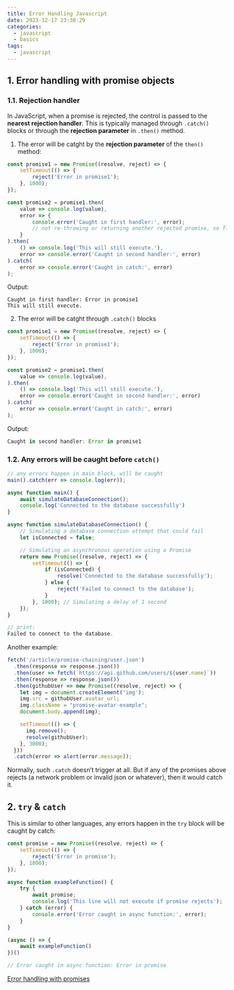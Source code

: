 ```yaml
---
title: Error Handling Javascript
date: 2023-12-17 23:30:29
categories:
  - javascript
  - basics
tags:
  - javascript
---
```


## 1. Error handling with promise objects

### 1.1. Rejection handler

In JavaScript, when a promise is rejected, the control is passed to the **nearest rejection handler**. This is typically managed through `.catch()` blocks or through the **rejection parameter** in `.then()` method. 

1. The error will be catght by the **rejection parameter** of the `then()` method:

```js
const promise1 = new Promise((resolve, reject) => {
    setTimeout(() => {
        reject('Error in promise1');
    }, 1000);
});

const promise2 = promise1.then(
    value => console.log(value),
    error => {
        console.error('Caught in first handler:', error);
        // not re-throwing or returning another rejected promise, so flow goes to next then's fulfillment handler
    }
).then(
    () => console.log('This will still execute.'),
    error => console.error('Caught in second handler:', error)
).catch(
    error => console.error('Caught in catch:', error)
);
```

Output:

```
Caught in first handler: Error in promise1
This will still execute.
```

2. The error will be catght through `.catch()` blocks

```js
const promise1 = new Promise((resolve, reject) => {
    setTimeout(() => {
        reject('Error in promise1');
    }, 1000);
});

const promise2 = promise1.then(
    value => console.log(value),
).then(
    () => console.log('This will still execute.'),
    error => console.error('Caught in second handler:', error)
).catch(
    error => console.error('Caught in catch:', error)
);
```

Output:

```js
Caught in second handler: Error in promise1
```

### 1.2. Any errors will be caught before `catch()`

```js
// any errors happen in main block, will be caught
main().catch(err => console.log(err));

async function main() {
    await simulateDatabaseConnection();
    console.log('Connected to the database successfully')
}

async function simulateDatabaseConnection() {
    // Simulating a database connection attempt that could fail
    let isConnected = false;

    // Simulating an asynchronous operation using a Promise
    return new Promise((resolve, reject) => {
        setTimeout(() => {
            if (isConnected) {
                resolve('Connected to the database successfully');
            } else {
                reject('Failed to connect to the database');
            }
        }, 1000); // Simulating a delay of 1 second
    });
}

// print:
Failed to connect to the database. 
```

Another example:

```js
fetch('/article/promise-chaining/user.json')
  .then(response => response.json())
  .then(user => fetch(`https://api.github.com/users/${user.name}`))
  .then(response => response.json())
  .then(githubUser => new Promise((resolve, reject) => {
    let img = document.createElement('img');
    img.src = githubUser.avatar_url;
    img.className = "promise-avatar-example";
    document.body.append(img);

    setTimeout(() => {
      img.remove();
      resolve(githubUser);
    }, 3000);
  }))
  .catch(error => alert(error.message));
```

Normally, such `.catch` doesn’t trigger at all. But if any of the promises above rejects (a network problem or invalid json or whatever), then it would catch it.

## 2. `try` & `catch`

This is similar to other languages, any errors happen in the `try` block will be caught by catch:

```js
const promise = new Promise((resolve, reject) => {
    setTimeout(() => {
        reject('Error in promise');
    }, 1000);
});

async function exampleFunction() {
    try {
        await promise;
        console.log('This line will not execute if promise rejects');
    } catch (error) {
        console.error('Error caught in async function:', error);
    }
}

(async () => {
    await exampleFunction()
})()

// Error caught in async function: Error in promise
```

[Error handling with promises](https://javascript.info/promise-error-handling)
